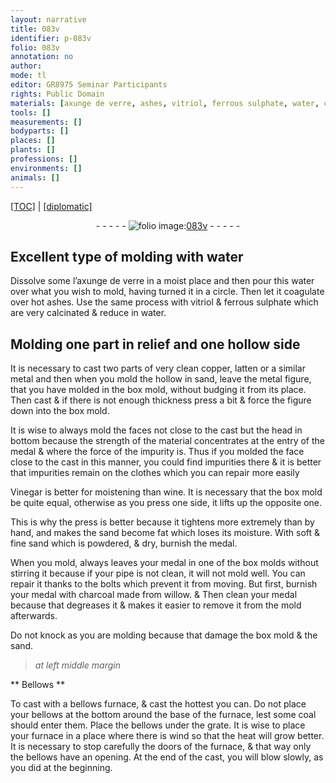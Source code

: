 ```yaml
---
layout: narrative
title: 083v
identifier: p-083v
folio: 083v
annotation: no
author:
mode: tl
editor: GR8975 Seminar Participants
rights: Public Domain
materials: [axunge de verre, ashes, vitriol, ferrous sulphate, water, copper, latten, metal, hollow, sand, Vinegar, wine, charcoal made from willow]
tools: []
measurements: []
bodyparts: []
places: []
plants: []
professions: []
environments: []
animals: []
---
```


<p><a href="{{ site.baseurl }}/translation/">[TOC]</a> | <a href="{{ site.baseurl }}/texts/p-083v_tc/">[diplomatic]</a></p><div class="folio" align="center">- - - - - <a href="http://gallica.bnf.fr/ark:/12148/btv1b10500001g/f172.item" target="_blank"><img src="https://cu-mkp.github.io/2017-workshop-edition/assets/photo-icon.png" alt="folio image: " style="display:inline-block; margin-bottom:-3px;"/>083v</a> - - - - - </div>  
  

##  Excellent type of molding with water

 
 Dissolve some l’<span class="m">axunge de verre</span> in a moist place and then pour this water over what you wish to mold, having turned it in a circle. Then let it coagulate over hot <span class="m">ashes</span>. Use the same process with <span class="m">vitriol</span> & <span class="m">ferrous sulphate</span> which are very calcinated & reduce in <span class="m">water</span>.
 
 
  

##  Molding one part in relief and one hollow side

 
 It is necessary to cast two parts of very clean <span class="m">copper</span>, <span class="m">latten</span> or a similar <span class="m">metal</span> and then when you mold the <span class="m">hollow</span> in <span class="m">sand</span>, leave the <span class="m">metal</span> figure, that you have molded in the box mold, without budging it from its place. Then cast & if there is not enough thickness press a bit & force the figure down into the box mold.
 
 It is wise to always mold the faces not close to the cast but the head in bottom because the strength of the material concentrates at the entry of the medal & where the force of the impurity is. Thus if you molded the face close to the cast in this manner, you could find impurities there & it is better that impurities remain on the clothes which you can repair more easily 
 
 <span class="m">Vinegar</span> is better for moistening than <span class="m">wine</span>. It is necessary that the box mold be quite equal, otherwise as you press one side, it lifts up the opposite <span class="sup">one</span>.
 
 This is why the press is better because it tightens more extremely than by hand, and makes the <span class="m">sand</span> become fat which loses its moisture. With soft & fine <span class="m">sand</span> which is powdered, & dry, burnish the medal.
 
 When you mold, always leaves your medal in one of the box molds without stirring it because if your pipe is not clean, it will not mold well. You can repair it thanks to the bolts which prevent it from moving. But first, burnish your medal with <span class="m">charcoal made from willow</span>. & Then clean your medal because that degreases it & makes it easier to remove it from the mold afterwards.
 
Do not knock as you are molding because that damage the box mold & the sand.
 
 
> *at left middle margin*
> 
> 
>   

** Bellows **

 
To cast with a bellows furnace, & cast the hottest you can. Do not place your bellows at the bottom around the base of the furnace, lest some coal should enter them. Place the bellows under the grate. It is wise to place your furnace in a place where there is wind so that the heat will grow better. It is necessary to stop carefully the doors of the furnace, & that way only the bellows have an opening. At the end of the cast, you will blow slowly, as you did at the beginning.
 
